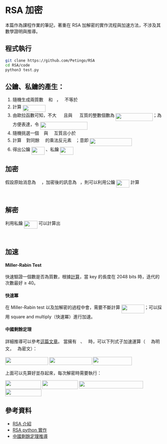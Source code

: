 # RSA 加密
本篇作為課程作業的筆記，著重在 RSA 加解密的實作流程與加速方法，不涉及其數學證明與推導。

## 程式執行
```bash
git clone https://github.com/Petingo/RSA
cd RSA/code
python3 test.py
```

## 公鑰、私鑰的產生：
1. 隨機生成兩質數 <img src="/tex/2ec6e630f199f589a2402fdf3e0289d5.svg?invert_in_darkmode&sanitize=true" align=middle width=8.270567249999992pt height=14.15524440000002pt/> 和 <img src="/tex/d5c18a8ca1894fd3a7d25f242cbe8890.svg?invert_in_darkmode&sanitize=true" align=middle width=7.928106449999989pt height=14.15524440000002pt/>，<img src="/tex/2ec6e630f199f589a2402fdf3e0289d5.svg?invert_in_darkmode&sanitize=true" align=middle width=8.270567249999992pt height=14.15524440000002pt/> 不等於 <img src="/tex/d5c18a8ca1894fd3a7d25f242cbe8890.svg?invert_in_darkmode&sanitize=true" align=middle width=7.928106449999989pt height=14.15524440000002pt/>
2. 計算 <img src="/tex/99807742b664b5795db8e44c216a5ee0.svg?invert_in_darkmode&sanitize=true" align=middle width=73.20746399999999pt height=22.465723500000017pt/>
3. 由歐拉函數可知，不大 <img src="/tex/f9c4988898e7f532b9f826a75014ed3c.svg?invert_in_darkmode&sanitize=true" align=middle width=14.99998994999999pt height=22.465723500000017pt/> 且與 <img src="/tex/f9c4988898e7f532b9f826a75014ed3c.svg?invert_in_darkmode&sanitize=true" align=middle width=14.99998994999999pt height=22.465723500000017pt/> 互質的整數個數為 <img src="/tex/63eb3ef6157e2497f42fa6c85b8f9e3c.svg?invert_in_darkmode&sanitize=true" align=middle width=118.4815137pt height=24.65753399999998pt/>；為方便表達，令 <img src="/tex/b92139a2a66c1726dda3e1761f6e8e3c.svg?invert_in_darkmode&sanitize=true" align=middle width=151.1525763pt height=24.65753399999998pt/>
4. 隨機挑選一個 <img src="/tex/8cd34385ed61aca950a6b06d09fb50ac.svg?invert_in_darkmode&sanitize=true" align=middle width=7.654137149999991pt height=14.15524440000002pt/> 與 <img src="/tex/417a5301693b60807fa658e5ef9f9535.svg?invert_in_darkmode&sanitize=true" align=middle width=10.75343279999999pt height=14.15524440000002pt/> 互質且小於 <img src="/tex/417a5301693b60807fa658e5ef9f9535.svg?invert_in_darkmode&sanitize=true" align=middle width=10.75343279999999pt height=14.15524440000002pt/>
5. 計算 <img src="/tex/8cd34385ed61aca950a6b06d09fb50ac.svg?invert_in_darkmode&sanitize=true" align=middle width=7.654137149999991pt height=14.15524440000002pt/> 對同餘 <img src="/tex/417a5301693b60807fa658e5ef9f9535.svg?invert_in_darkmode&sanitize=true" align=middle width=10.75343279999999pt height=14.15524440000002pt/> 的乘法反元素 <img src="/tex/2103f85b8b1477f430fc407cad462224.svg?invert_in_darkmode&sanitize=true" align=middle width=8.55596444999999pt height=22.831056599999986pt/>；意即 <img src="/tex/c26a2937d950ea3f50dc38156db13fa2.svg?invert_in_darkmode&sanitize=true" align=middle width=134.2690338pt height=24.65753399999998pt/> 
6. 得出公鑰 <img src="/tex/096daeeb51a014ef0b65694396cb8eff.svg?invert_in_darkmode&sanitize=true" align=middle width=41.83217774999999pt height=24.65753399999998pt/> 、私鑰 <img src="/tex/68c7e361f7dd1bff493ce75c7a902677.svg?invert_in_darkmode&sanitize=true" align=middle width=42.73400339999999pt height=24.65753399999998pt/>

## 加密
假設原始消息為 <img src="/tex/0e51a2dede42189d77627c4d742822c3.svg?invert_in_darkmode&sanitize=true" align=middle width=14.433101099999991pt height=14.15524440000002pt/>，加密後的訊息為 <img src="/tex/3e18a4a28fdee1744e5e3f79d13b9ff6.svg?invert_in_darkmode&sanitize=true" align=middle width=7.11380504999999pt height=14.15524440000002pt/>，則可以利用公鑰 <img src="/tex/cd1c53037db59ccdf6015d027063c424.svg?invert_in_darkmode&sanitize=true" align=middle width=41.83217774999999pt height=24.65753399999998pt/> 計算
<p align="center"><img src="/tex/7c1f858c19a6da475813954cbb6edadd.svg?invert_in_darkmode&sanitize=true" align=middle width=106.16249655pt height=11.741602949999999pt/></p>

## 解密
利用私鑰 <img src="/tex/68c7e361f7dd1bff493ce75c7a902677.svg?invert_in_darkmode&sanitize=true" align=middle width=42.73400339999999pt height=24.65753399999998pt/> 可以計算出
<p align="center"><img src="/tex/cbe7b2c01880887e3d00aaf945e6b585.svg?invert_in_darkmode&sanitize=true" align=middle width=106.76867684999998pt height=14.77813755pt/></p>

## 加速
#### Miller-Rabin Test
快速驗證一個數是否為質數，根據[計算](https://stackoverflow.com/questions/6325576/how-many-iterations-of-rabin-miller-should-i-use-for-cryptographic-safe-primes)，當 key 的長度在 2048 bits 時，迭代的次數最好 ≥ 40。
#### 快速冪
在 Miller-Rabin test 以及加解密的過程中會，需要不斷計算 <img src="/tex/75034c99247a2e593dd4e250f2209cb9.svg?invert_in_darkmode&sanitize=true" align=middle width=73.55207474999999pt height=27.91243950000002pt/>；可以採用 square and multiply（快速冪）進行加速。
#### 中國剩餘定理
詳細推導可以參考[這篇文章](http://jianiau.blogspot.com/2014/05/rsa-decrypt-with-crt.html)。
當擁有 <img src="/tex/2ec6e630f199f589a2402fdf3e0289d5.svg?invert_in_darkmode&sanitize=true" align=middle width=8.270567249999992pt height=14.15524440000002pt/>、<img src="/tex/d5c18a8ca1894fd3a7d25f242cbe8890.svg?invert_in_darkmode&sanitize=true" align=middle width=7.928106449999989pt height=14.15524440000002pt/> 時，可以下列式子加速運算（<img src="/tex/0e51a2dede42189d77627c4d742822c3.svg?invert_in_darkmode&sanitize=true" align=middle width=14.433101099999991pt height=14.15524440000002pt/> 為明文，<img src="/tex/3e18a4a28fdee1744e5e3f79d13b9ff6.svg?invert_in_darkmode&sanitize=true" align=middle width=7.11380504999999pt height=14.15524440000002pt/> 為密文）：

<img src="/tex/82ec798fca965dfdd0baca4017052d92.svg?invert_in_darkmode&sanitize=true" align=middle width=136.63348874999997pt height=24.65753399999998pt/>
<img src="/tex/9882beb293b70f89a1bc3f9260b51dd5.svg?invert_in_darkmode&sanitize=true" align=middle width=135.95236544999997pt height=24.65753399999998pt/>
<img src="/tex/cb39edbecec5157dfe84dd7fe177bbf8.svg?invert_in_darkmode&sanitize=true" align=middle width=124.32928364999998pt height=26.76175259999998pt/>

上面可以先算好並存起來，每次解密時需要執行：

<img src="/tex/ae3d80a1a50ae4ac132122be4bc084f2.svg?invert_in_darkmode&sanitize=true" align=middle width=114.31543364999997pt height=27.91243950000002pt/>
<img src="/tex/6a0eaee1cf5fbe3564b658a95a0d6810.svg?invert_in_darkmode&sanitize=true" align=middle width=113.60380349999997pt height=27.91243950000002pt/>
<img src="/tex/e35e33d15dd6c3995b65bde61f29baac.svg?invert_in_darkmode&sanitize=true" align=middle width=204.80678954999996pt height=24.65753399999998pt/>
<img src="/tex/f01e6e887ea1c5055934d584df4f2ae8.svg?invert_in_darkmode&sanitize=true" align=middle width=115.73989514999998pt height=22.831056599999986pt/>

## 參考資料
- [RSA 介紹](https://blog.xuite.net/hellothere/blog/49077338-RSA非對稱加密演算法+%2B+公開密鑰加密+%2B+加密+%2B+數位簽章)
- [RSA python 實作](https://github.com/andrew-bodine/rsa)
- [中國剩餘定理推導](http://jianiau.blogspot.com/2014/05/rsa-decrypt-with-crt.html)
